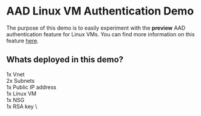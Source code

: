 # AAD Linux VM Authentication Demo

The purpose of this demo is to easily experiment with the **preview** AAD authentication feature for Linux VMs. You can find more information on this feature [here](https://docs.microsoft.com/en-us/azure/virtual-machines/linux/login-using-aad).

## Whats deployed in this demo?

1x Vnet \
2x Subnets \
1x Public IP address \
1x Linux VM \
1x NSG \
1x RSA key \